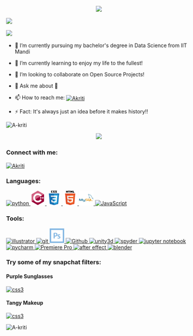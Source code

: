 <p align="center">
 <img src="https://user-images.githubusercontent.com/73133055/152652089-f56c0ea1-19f7-4b44-8cb2-948ebff77d6d.jpeg" width="250"/>  
 
 <!-- <img src="https://user-images.githubusercontent.com/73133055/126075513-0b5e45b4-f3c4-481e-ac22-959a2aff63e9.gif" width="450"/> --> 
 </p>
<img src="https://user-images.githubusercontent.com/73133055/125937060-bdd3d3bb-d530-48a4-9bc7-84bd9e2e9bd3.gif" width="350"/>  

<p align="left"><img src="https://user-images.githubusercontent.com/73133055/125938552-1f60188b-0e98-4907-9e76-46d0800bae8e.gif" width="250"/></p>

- 🔭 I’m currently pursuing my bachelor's degree in Data Science from IIT Mandi
- 🌱 I’m currently learning to enjoy my life to the fullest!
- 👯 I’m looking to collaborate on Open Source Projects!
- 💬 Ask me about 🤷‍
- 📫 How to reach me: <a href="https://www.linkedin.com/in/akriti-b677181a2/" target="blank"><img align="center" src="https://raw.githubusercontent.com/rahuldkjain/github-profile-readme-generator/master/src/images/icons/Social/linked-in-alt.svg" alt="Akriti" height="20" width="15" /></a>

- ⚡ Fact: It's always just an idea before it makes history!!

<p align="left"> <img src="https://komarev.com/ghpvc/?username=A-kriti&label=Profile%20views&color=0e75b6&style=flat" alt="A-kriti" /> </p>

<!--<p align="center"><img src="https://user-images.githubusercontent.com/73133055/125938816-fce8e3c5-9151-4dc7-b4e1-52f97d238523.gif" width="500"/></p>-->

<p align="center"><img src="https://user-images.githubusercontent.com/73133055/152651686-8a503e45-80e1-4203-81cb-97e00cc1a12d.gif" width="500"/></p>

<h3 align="left">Connect with me:</h3>
<p align="left">

<a href="https://www.linkedin.com/in/akriti-b677181a2/" target="blank"><img align="center" src="https://raw.githubusercontent.com/rahuldkjain/github-profile-readme-generator/master/src/images/icons/Social/linked-in-alt.svg" alt="Akriti" height="30" width="40" /></a>
</p>

<h3 align="left">Languages:</h3>
<p align="left"> <a href="https://www.python.org/" target="_blank"> <img src="https://user-images.githubusercontent.com/73133055/125939105-8704fdae-5dfd-40a9-a7f1-b7a1eb228433.png" alt="python" width="40" height="40"/> </a> 
<a href="https://www.w3schools.com/cpp/" target="_blank"> <img src="https://raw.githubusercontent.com/devicons/devicon/master/icons/cplusplus/cplusplus-original.svg" alt="cplusplus" width="40" height="40"/> </a> 
<a href="https://www.w3schools.com/css/" target="_blank"> <img src="https://raw.githubusercontent.com/devicons/devicon/master/icons/css3/css3-original-wordmark.svg" alt="css3" width="40" height="40"/> </a> 
<a href="https://www.w3.org/html/" target="_blank"> <img src="https://raw.githubusercontent.com/devicons/devicon/master/icons/html5/html5-original-wordmark.svg" alt="html5" width="40" height="40"/> </a>  <a href="https://www.mysql.com/" target="_blank"> <img src="https://raw.githubusercontent.com/devicons/devicon/master/icons/mysql/mysql-original-wordmark.svg" alt="mysql" width="40" height="40"/> </a><a href="https://www.w3schools.com/js/" target="_blank"> <img src="https://user-images.githubusercontent.com/73133055/125940564-25ade5a0-9c8b-4129-9a7a-fbc1c9f995fa.png" alt="JavaScript " width="30" height="30"/> </a> 
 
<h3 align="left">Tools:</h3>
<p align="left">  <a href="https://www.adobe.com/in/products/illustrator.html" target="_blank"> <img src="https://www.vectorlogo.zone/logos/adobe_illustrator/adobe_illustrator-icon.svg" alt="illustrator" width="40" height="40"/> </a><a href="https://git-scm.com/" target="_blank"> <img src="https://www.vectorlogo.zone/logos/git-scm/git-scm-icon.svg" alt="git" width="40" height="40"/> </a> <a href="https://www.photoshop.com/en" target="_blank"> <img src="https://raw.githubusercontent.com/devicons/devicon/master/icons/photoshop/photoshop-line.svg" alt="photoshop" width="40" height="40"/> </a> <a href="https://github.com/" target="_blank"> <img src="https://user-images.githubusercontent.com/73133055/125941702-61ab3fd1-081f-490c-a1c9-5771bfc65c9e.png" alt="Github" width="40" height="40"/> </a> <a href="https://unity.com/" target="_blank"> <img src="https://user-images.githubusercontent.com/73133055/125941955-6a99e34b-eb45-4eae-9192-92ac3daae552.png" alt="unity3d" width="40" height="40"/> </a><a href="https://www.spyder-ide.org/" target="_blank"> <img src="https://user-images.githubusercontent.com/73133055/125942274-bb0e9402-bc05-4ab2-8df6-3fc03af8e21d.png" alt="spyder" width="40" height="40"/> </a><a href="https://jupyter.org/" target="_blank"> <img src="https://user-images.githubusercontent.com/73133055/125942597-8b9fdd62-2031-48c0-a229-833d08a01942.png" alt="jupyter notebook" width="40" height="40"/> </a> 
 <a href="https://www.jetbrains.com/pycharm/" target="_blank"> <img src="https://user-images.githubusercontent.com/73133055/125943648-a917be3d-c0ad-47c0-a9a4-19f95ad87543.png" alt="pycharm" width="40" height="40"/> </a>
 <a href="https://www.adobe.com/in/products/premiere.html?sdid=STLMM87Z&mv=search&ef_id=CjwKCAjw3MSHBhB3EiwAxcaEu_Ilzd0JoFTSXqpv6p2eBweOYNosS49K-Dkse6BJ5B8v21-dCN1A3RoCLCcQAvD_BwE:G:s&s_kwcid=AL!3085!3!473191824180!e!!g!!premiere%20pro!221167988!56957614501&gclid=CjwKCAjw3MSHBhB3EiwAxcaEu_Ilzd0JoFTSXqpv6p2eBweOYNosS49K-Dkse6BJ5B8v21-dCN1A3RoCLCcQAvD_BwE" target="_blank"> <img src="https://user-images.githubusercontent.com/73133055/125944200-e2ccaa3b-cda9-4f50-aefd-56d9563aeb91.png" alt="Premiere Pro" width="40" height="40"/> </a>
 <a href="https://www.adobe.com/in/products/aftereffects.html?sdid=STLMM87Z&mv=search&ef_id=CjwKCAjw3MSHBhB3EiwAxcaEu9wmCBdy0e0P9xRxmf2-Yzh35E8hPTg5CJWgKN48asMqCztDfAemfBoCfI8QAvD_BwE:G:s&s_kwcid=AL!3085!3!248207268690!e!!g!!after%20effects!221167268!17525486948&gclid=CjwKCAjw3MSHBhB3EiwAxcaEu9wmCBdy0e0P9xRxmf2-Yzh35E8hPTg5CJWgKN48asMqCztDfAemfBoCfI8QAvD_BwE" target="_blank"> <img src="https://user-images.githubusercontent.com/73133055/125944249-8cd9fe57-fc21-48df-aae8-070332de479e.png" alt="after effect" width="40" height="40"/> </a>
 <a href="https://www.blender.org/" target="_blank"> <img src="https://user-images.githubusercontent.com/73133055/125944206-fd7fb60f-5d34-4467-b184-7537fce284bc.png" alt="blender" width="40" height="40"/> </a>

</p>

<h3 align="left">Try some of my snapchat filters:</h3>
<p align="left">

 <h4 align="left">Purple Sunglasses</h4>
 <a href="https://www.snapchat.com/unlock/?type=SNAPCODE&uuid=ff0b2b5ff0ff45de94525c066c7d7ce1&metadata=01" target="_blank"> <img src="https://user-images.githubusercontent.com/73133055/132957266-8313377b-4e90-4bcb-83fe-bcbdbb7a0c40.png" alt="css3" width="40" height="40"/> </a> 

  <h4 align="left">Tangy Makeup</h4>
 <a href="https://www.snapchat.com/unlock/?type=SNAPCODE&uuid=ae2562ec12134a7fae598cc668772c41&metadata=01" target="_blank"> <img src="https://user-images.githubusercontent.com/73133055/132957266-8313377b-4e90-4bcb-83fe-bcbdbb7a0c40.png" alt="css3" width="40" height="40"/> </a> 

</p>


<p><img align="left" src="https://github-readme-stats.vercel.app/api?username=A-kriti&show_icons=true&locale=en" alt="A-kriti" /></p>


